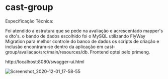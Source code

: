 # cast-group

Especificação Técnica:

Foi atendido a estrutura que se pede na avaliação e acrescentado mapper's e dto's.
o bando de dados escolhido foi o MySQL utilizando FlyWay Migration para melhor controle 
do banco de dados os scripts de criação e inclusão encontram-se dentro da aplicação em
cast-group/avaliacao/src/main/resources/db.
Frontend optei pelo primeng.

http://localhost:8080/swagger-ui.html

![Screenshot_2020-12-01_17-58-55](https://user-images.githubusercontent.com/70336691/100797086-54115b00-3400-11eb-8a5c-3e2d3133181e.png)

